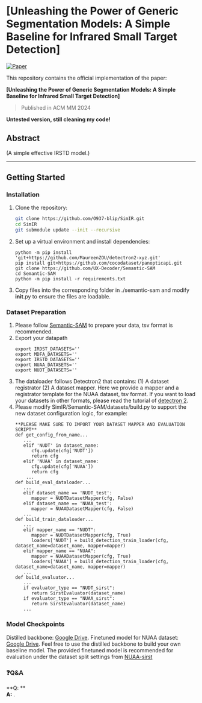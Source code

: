 # [Unleashing the Power of Generic Segmentation Models: A Simple Baseline for Infrared Small Target Detection]

[![Paper](https://img.shields.io/badge/arXiv-Paper-blue)](https://arxiv.org/abs/2409.04714) 

This repository contains the official implementation of the paper:

**[Unleashing the Power of Generic Segmentation Models: A Simple Baseline for Infrared Small Target Detection]**
> Published in ACM MM 2024

**Untested version, still cleaning my code!**
## Abstract

(A simple effective IRSTD model.)

---

## Getting Started

### Installation
   
1. Clone the repository:

   ```bash
   git clone https://github.com/O937-blip/SimIR.git
   cd SimIR
   git submodule update --init --recursive
   ```

2. Set up a virtual environment and install dependencies:

   ```pip3 install torch==1.13.1 torchvision==0.14.1 --extra-index-url https://download.pytorch.org/whl/cu113 #Adjust the command according to your environment.
   python -m pip install 'git+https://github.com/MaureenZOU/detectron2-xyz.git'
   pip install git+https://github.com/cocodataset/panopticapi.git
   git clone https://github.com/UX-Decoder/Semantic-SAM
   cd Semantic-SAM
   python -m pip install -r requirements.txt
   ```

3. Copy files into the corresponding folder in ./semantic-sam and modify __init__.py to ensure the files are loadable.



### Dataset Preparation

1. Please follow [Semantic-SAM](https://github.com/UX-Decoder/Semantic-SAM/blob/main/DATASET.md) to prepare your data, tsv format is recommended. 
2. Export your datapath
   ```
   export IRDST_DATASETS=''
   export MDFA_DATASETS=''
   export IRSTD_DATASETS=''
   export NUAA_DATASETS=''
   export NUDT_DATASETS=''
   ```
3. The dataloader follows Detectron2 that contains:
   (1) A dataset registrator
   (2) A dataset mapper.
   Here we provide a mapper and a registrator template for the NUAA dataset, tsv format. If you want to load your datasets in other formats, please read the tutorial of [detectron 2](https://detectron2.readthedocs.io/en/latest/tutorials/datasets.html).
4. Please modify SimIR/Semantic-SAM/datasets/build.py to support the new dataset configuration logic, for example:
   ```
   **PLEASE MAKE SURE TO IMPORT YOUR DATASET MAPPER AND EVALUATION SCRIPT**
   def get_config_from_name...
      ...
      elif 'NUDT' in dataset_name:
         cfg.update(cfg['NUDT'])
         return cfg
      elif 'NUAA' in dataset_name:
         cfg.update(cfg['NUAA'])
         return cfg
       ...
   def build_eval_dataloader...
      ...
      elif dataset_name == 'NUDT_test':
         mapper = NUDTDatasetMapper(cfg, False)
      elif dataset_name == 'NUAA_test':
         mapper = NUAADatasetMapper(cfg, False)
      ...
   def build_train_dataloader...
      ...
      elif mapper_name == "NUDT":
         mapper = NUDTDatasetMapper(cfg, True)
         loaders['NUDT'] = build_detection_train_loader(cfg, dataset_name=dataset_name, mapper=mapper)
      elif mapper_name == "NUAA":
         mapper = NUAADatasetMapper(cfg, True)
         loaders['NUAA'] = build_detection_train_loader(cfg, dataset_name=dataset_name, mapper=mapper)
      ...
   def build_evaluator...
      ...
      if evaluator_type == "NUDT_sirst":
         return SirstEvaluator(dataset_name)
      if evaluator_type == "NUAA_sirst":
         return SirstEvaluator(dataset_name)
      ...
   ```

### Model Checkpoints
Distilled backbone: [Google Drive](https://drive.google.com/file/d/1jBIZ3c6r-3DgnRXHLInIXbAodBR1rOBO/view?usp=drive_link).
Finetuned model for NUAA dataset: [Google Drive](https://drive.google.com/file/d/1bQz7Ws-75qO62NypgO-ilbwMyCo819gR/view?usp=drive_link). Feel free to use the distilled backbone to build your own baseline model.
The provided finetuned model is recommended for evaluation under the dataset split settings from [NUAA-sirst](https://github.com/YimianDai/sirst?tab=readme-ov-file)

   
### ❓**Q&A**

**Q: **  
**A:** .


